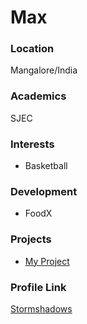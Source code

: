 # Max

### Location

Mangalore/India

### Academics

SJEC

### Interests

- Basketball

### Development

- FoodX

### Projects

- [My Project](https://github.com/Stormshadows)

### Profile Link

[Stormshadows](https://github.com/Stormshadows)
